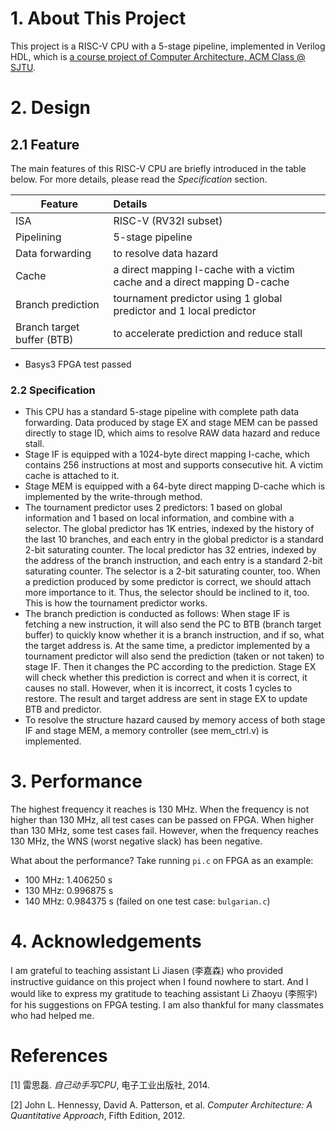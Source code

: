 # 1. About This Project

This project is a RISC-V CPU with a 5-stage pipeline, implemented in Verilog HDL, which is [a course project of Computer Architecture, ACM Class @ SJTU](https://acm.sjtu.edu.cn/wiki/System(1)_2019).

# 2. Design

## 2.1 Feature

The main features of this RISC-V CPU are briefly introduced in the table below. For more details, please read the *Specification* section.

| Feature                    | Details                                                      |
| -------------------------- | :----------------------------------------------------------- |
| ISA                        | RISC-V (RV32I subset)                                        |
| Pipelining                 | 5-stage pipeline                                             |
| Data forwarding            | to resolve data hazard                                       |
| Cache                      | a direct mapping I-cache with a victim cache and a direct mapping D-cache |
| Branch prediction          | tournament predictor using 1 global predictor and 1 local predictor |
| Branch target buffer (BTB) | to accelerate prediction and reduce stall                    |

-  Basys3 FPGA test passed

### 2.2 Specification

- This CPU has a standard 5-stage pipeline with complete path data forwarding. Data produced by stage EX and stage MEM can be passed directly to stage ID, which aims to resolve RAW data hazard and reduce stall.
- Stage IF is equipped with a 1024-byte direct mapping I-cache, which contains 256 instructions at most and supports consecutive hit. A victim cache is attached to it.
- Stage MEM is equipped with a 64-byte direct mapping D-cache which is implemented by the write-through method.
- The tournament predictor uses 2 predictors: 1 based on global information and 1 based on local information, and combine with a selector. The global predictor has 1K entries, indexed by the history of the last 10 branches, and each entry in the global predictor is a standard 2-bit saturating counter. The local predictor has 32 entries, indexed by the address of the branch instruction, and each entry is a standard 2-bit saturating counter. The selector is a 2-bit saturating counter, too. When a prediction produced by some predictor is correct, we should attach more importance to it.  Thus, the selector should be inclined to it, too. This is how the tournament predictor works.
- The branch prediction is conducted as follows: When stage IF is fetching a new instruction, it will also send the PC to BTB (branch target buffer) to quickly know whether it is a branch instruction, and if so,  what the target address is. At the same time, a predictor implemented by a tournament predictor will also send the prediction (taken or not taken) to stage IF. Then it changes the PC according to the prediction. Stage EX will check whether this prediction is correct and when it is correct, it causes no stall. However, when it is incorrect, it costs 1 cycles to restore. The result and target address are sent in stage EX to update BTB and predictor.
- To resolve the structure hazard caused by memory access of both stage IF and stage MEM, a memory controller (see mem_ctrl.v) is implemented.

# 3. Performance

The highest frequency it reaches is 130 MHz. When the frequency is not higher than 130 MHz, all test cases can be passed on FPGA. When higher than 130 MHz, some test cases fail. However, when the frequency reaches 130 MHz, the WNS (worst negative slack) has been negative.

What about the performance? Take running `pi.c` on FPGA as an example:

- 100 MHz: 1.406250 s
- 130 MHz: 0.996875 s
- 140 MHz: 0.984375 s (failed on one test case: `bulgarian.c`)

# 4. Acknowledgements

I am grateful to teaching assistant Li Jiasen (李嘉森) who provided instructive guidance on this project when I found nowhere to start. And I would like to express my gratitude to teaching assistant Li Zhaoyu (李照宇) for his suggestions on FPGA testing.  I am also thankful for many classmates who had helped me.

# References

[1] 雷思磊. *自己动手写CPU*, 电子工业出版社, 2014.

[2] John L. Hennessy, David A. Patterson, et al. *Computer Architecture: A Quantitative Approach*, Fifth Edition, 2012.